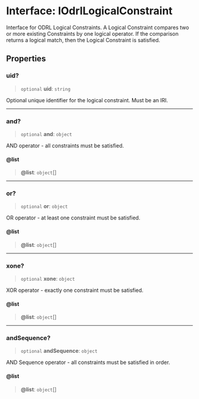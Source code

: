 # Interface: IOdrlLogicalConstraint

Interface for ODRL Logical Constraints.
A Logical Constraint compares two or more existing Constraints by one logical operator.
If the comparison returns a logical match, then the Logical Constraint is satisfied.

## Properties

### uid?

> `optional` **uid**: `string`

Optional unique identifier for the logical constraint.
Must be an IRI.

***

### and?

> `optional` **and**: `object`

AND operator - all constraints must be satisfied.

#### @list

> **@list**: `object`[]

***

### or?

> `optional` **or**: `object`

OR operator - at least one constraint must be satisfied.

#### @list

> **@list**: `object`[]

***

### xone?

> `optional` **xone**: `object`

XOR operator - exactly one constraint must be satisfied.

#### @list

> **@list**: `object`[]

***

### andSequence?

> `optional` **andSequence**: `object`

AND Sequence operator - all constraints must be satisfied in order.

#### @list

> **@list**: `object`[]
